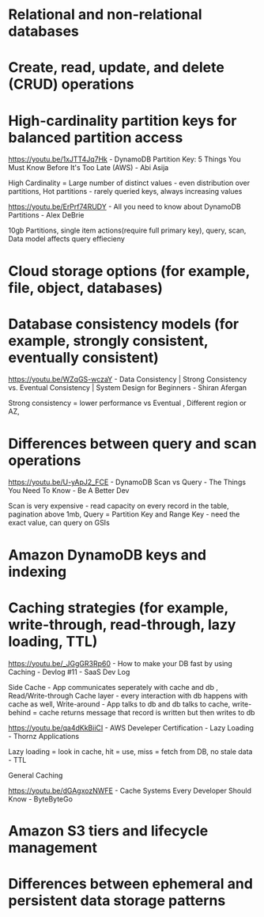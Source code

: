 # Relational and non-relational databases

# Create, read, update, and delete (CRUD) operations

# High-cardinality partition keys for balanced partition access

https://youtu.be/1xJTT4Jq7Hk - DynamoDB Partition Key: 5 Things You Must Know Before It's Too Late (AWS) - Abi Asija

High Cardinality = Large number of distinct values - even distribution over partitions, Hot partitions - rarely queried keys, always increasing values 

https://youtu.be/ErPrf74RUDY - All you need to know about DynamoDB Partitions - Alex DeBrie

10gb Partitions, single item actions(require full primary key), query, scan, Data model affects query effiecieny

# Cloud storage options (for example, file, object, databases)

# Database consistency models (for example, strongly consistent, eventually consistent)

https://youtu.be/WZqGS-wczaY - Data Consistency | Strong Consistency vs. Eventual Consistency | System Design for Beginners - Shiran Afergan

Strong consistency = lower performance vs Eventual , Different region or AZ, 

# Differences between query and scan operations

https://youtu.be/U-yApJ2_FCE - DynamoDB Scan vs Query - The Things You Need To Know - Be A Better Dev

Scan is very expensive - read capacity on every record in the table, pagination above 1mb, Query = Partition Key and Range Key - need the exact value, can query on GSIs

# Amazon DynamoDB keys and indexing

# Caching strategies (for example, write-through, read-through, lazy loading, TTL)

https://youtu.be/_JGgGR3Rp60 - How to make your DB fast by using Caching - Devlog #11 - SaaS Dev Log

Side Cache - App communicates seperately with cache and db , Read/Write-through Cache layer - every interaction with db happens with cache as well, Write-around - App talks to db and db talks to cache, write-behind = cache returns message that record is written but then writes to db

https://youtu.be/qa4dKkBiiCI - AWS Develeper Certification - Lazy Loading - Thornz Applications

Lazy loading = look in cache, hit = use, miss = fetch from DB, no stale data - TTL



General Caching

https://youtu.be/dGAgxozNWFE - Cache Systems Every Developer Should Know - ByteByteGo

# Amazon S3 tiers and lifecycle management

# Differences between ephemeral and persistent data storage patterns
